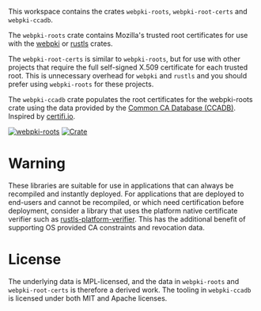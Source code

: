 This workspace contains the crates `webpki-roots`, `webpki-root-certs` and `webpki-ccadb`.

The `webpki-roots` crate contains Mozilla's trusted root certificates for use with
the [webpki](https://github.com/rustls/webpki) or [rustls](https://github.com/rustls/rustls) crates.

The `webpki-root-certs` is similar to `webpki-roots`, but for use with other projects
that require the full self-signed X.509 certificate for each trusted root. This is
unnecessary overhead for `webpki` and `rustls` and you should prefer using
`webpki-roots` for these projects.

The `webpki-ccadb` crate populates the root certificates for the webpki-roots crate
using the data provided by the [Common CA Database (CCADB)](https://www.ccadb.org/).
Inspired by [certifi.io](https://certifi.io/en/latest/).

[![webpki-roots](https://github.com/rustls/webpki-roots/actions/workflows/build.yml/badge.svg?branch=main)](https://github.com/rustls/webpki-roots/actions/workflows/build.yml)
[![Crate](https://img.shields.io/crates/v/webpki-roots.svg)](https://crates.io/crates/webpki-roots)

# Warning

These libraries are suitable for use in applications that can always be recompiled and instantly deployed.
For applications that are deployed to end-users and cannot be recompiled, or which need certification
before deployment, consider a library that uses the platform native certificate verifier such as
[rustls-platform-verifier]. This has the additional benefit of supporting OS provided CA constraints
and revocation data.

[rustls-platform-verifier]: https://docs.rs/rustls-platform-verifier

# License

The underlying data is MPL-licensed, and the data in `webpki-roots` and `webpki-root-certs`
is therefore a derived work. The tooling in `webpki-ccadb` is licensed under
both MIT and Apache licenses.

